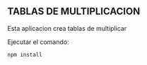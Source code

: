 ## TABLAS DE MULTIPLICACION

Esta aplicacion crea tablas de multiplicar

Ejecutar el comando:

```
npm install
```